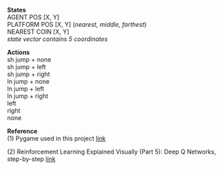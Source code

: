 **States**\
AGENT POS [X, Y]\
PLATFORM POS [X, Y] (*nearest, middle, farthest*)\
NEAREST COIN [X, Y]\
*state vector contains 5 coordinates*

**Actions**\
sh jump + none\
sh jump + left\
sh jump + right\
ln jump + none\
ln jump + left\
ln jump + right\
left\
right\
none

**Reference**\
(1) Pygame used in this project [link](https://coderslegacy.com/python/pygame-platformer-game-development/)

(2) Reinforcement Learning Explained Visually (Part 5): Deep Q Networks, step-by-step [link](https://towardsdatascience.com/reinforcement-learning-explained-visually-part-5-deep-q-networks-step-by-step-5a5317197f4b)